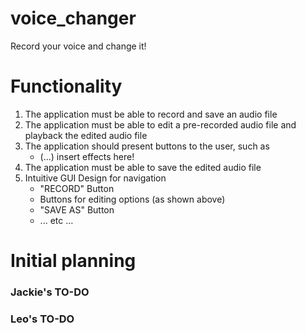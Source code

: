 # voice_changer
Record your voice and change it!

# Functionality
1. The application must be able to record and save an audio file
2. The application must be able to edit a pre-recorded audio file and playback the edited audio file
3. The application should present buttons to the user, such as 
	- (...) insert effects here!
4. The application must be able to save the edited audio file
5. Intuitive GUI Design for navigation 
	- "RECORD" Button
	- Buttons for editing options (as shown above)
	- "SAVE AS" Button
	- ... etc ...

# Initial planning 
### Jackie's TO-DO
### Leo's TO-DO
